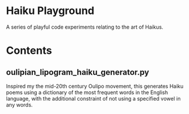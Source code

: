 Haiku Playground
================

A series of playful code experiments relating to the art of Haikus.

Contents
========

oulipian_lipogram_haiku_generator.py
-------------------------------
Inspired my the mid-20th century Oulipo movement, this generates Haiku poems using a dictionary of the most frequent words in the English language, with the additional constraint of not using a specified vowel in any words.